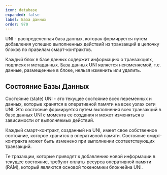 ```yaml
---
icon: database
expanded: false
label: База данных
order: 970
---
```

UNI - распределенная база данных, которая формируется путем добавления успешно выполненных действий из транзакций в цепочку блоков по правилам смарт-контрактов.

Каждый блок в базе данных содержит информацию о транзакциях, подписях и метаданных. База данных UNI является неизменяемой, т.е. данные, размещенные в блоке, нельзя изменить или удалить.

## Состояние Базы Данных
Состояние (state) UNI - это текущее состояние всех переменных и данных, которые хранятся в оперативной памяти на всех узлах сети UNI. Это состояние формируется путем выполнения всех транзакций в базе данных UNI с момента ее создания и может изменяться в зависимости от выполняемых действий. 

Каждый смарт-контракт, созданный на UNI, имеет свое собственное состояние, которое хранится в оперативной памяти. Состояние смарт-контракта может быть изменено при выполнении соответствующих транзакций. 

Те тразакции, которые приводят к добавлению новой информации в текущее состояние, требуют оплаты ресурса оперативной памяти (RAM), который являются основой токеномики блокчейна UNI. 
